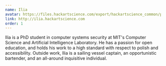 ```yaml
---
name: Ilia
avatar: https://files.hackartscience.com/export/hackartscience_common/people/ilia.svg
link: http://ilia.hackartscience.com
order: 1
---
```


Ilia is a PhD student in computer systems security at MIT's Computer Science and Artificial Intelligence Laboratory.
He has a passion for open education, and holds his work to a high standard with respect to polish and accessibility.
Outside work, Ilia is a sailing vessel captain, an opportunistic bartender, and an all-around inquisitive individual.
